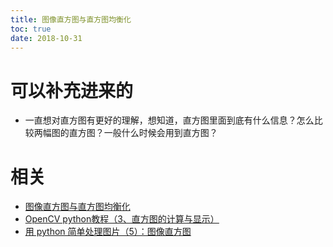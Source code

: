 ```yaml
---
title: 图像直方图与直方图均衡化
toc: true
date: 2018-10-31
---
```


# 可以补充进来的

- 一直想对直方图有更好的理解，想知道，直方图里面到底有什么信息？怎么比较两幅图的直方图？一般什么时候会用到直方图？







# 相关

- [图像直方图与直方图均衡化](https://blog.csdn.net/sunmc1204953974/article/details/50606395)
- [OpenCV python教程（3、直方图的计算与显示）](https://blog.csdn.net/sunny2038/article/details/9097989)
- [用 python 简单处理图片（5）：图像直方图](https://www.cnblogs.com/denny402/p/5096790.html)
